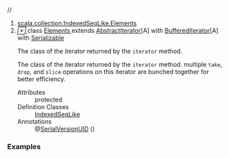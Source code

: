 //
<ol>
<li><a href="https://www.scala-lang.org/api/2.12.3/scala/scala/collection/IndexedSeqLike.html#ElementsextendsAbstractIterator[A]withBufferedIterator[A]withSerializable">scala.collection.IndexedSeqLike.Elements</a></li>
<li name="scala.collection.IndexedSeqLike.Elements" visbl="prt" class="indented0 " data-isabs="false" fullcomment="yes" group="Ungrouped"> <a id="ElementsextendsAbstractIterator[A]withBufferedIterator[A]withSerializable"></a><a id="Elements:Elements"></a> <span class="permalink"> <a href="../../scala/collection/IndexedSeqLike.html#ElementsextendsAbstractIterator[A]withBufferedIterator[A]withSerializable" title="Permalink"> <i class="material-icons"></i> </a> </span> <span class="modifier_kind"> <span class="modifier"></span> <span class="kind">class</span> </span> <span class="symbol"> <a title="The class of the iterator returned by the iterator method." href="../IndexedSeqLike$Elements.html"> <span class="name">Elements</span> </a><span class="result"> extends <a href="../AbstractIterator.html" class="extype" name="scala.collection.AbstractIterator">AbstractIterator</a>[<span class="extype" name="scala.collection.IndexedSeqLike.A">A</span>] with <a href="../BufferedIterator.html" class="extype" name="scala.collection.BufferedIterator">BufferedIterator</a>[<span class="extype" name="scala.collection.IndexedSeqLike.A">A</span>] with <a href="../../Serializable.html" class="extype" name="scala.Serializable">Serializable</a></span> </span> <p class="shortcomment cmt">The class of the iterator returned by the <code>iterator</code> method.</p>
 <div class="fullcomment">
  <div class="comment cmt">
   <p>The class of the iterator returned by the <code>iterator</code> method. multiple <code>take</code>, <code>drop</code>, and <code>slice</code> operations on this iterator are bunched together for better efficiency. </p>
  </div>
  <dl class="attributes block"> 
   <dt>
    Attributes
   </dt>
   <dd>
    protected 
   </dd>
   <dt>
    Definition Classes
   </dt>
   <dd>
    <a href="../IndexedSeqLike.html" class="extype" name="scala.collection.IndexedSeqLike">IndexedSeqLike</a>
   </dd>
   <dt>
    Annotations
   </dt>
   <dd> 
    <span class="name">@<a href="../../SerialVersionUID.html" class="extype" name="scala.SerialVersionUID">SerialVersionUID</a></span>
    <span class="args">()</span> 
   </dd>
  </dl>
 </div> </li>
        </ol>


### Examples















